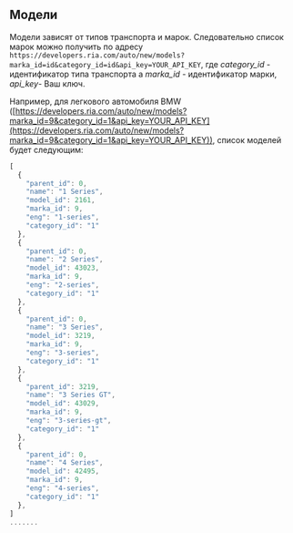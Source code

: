 ## Модели

Модели зависят от типов транспорта и марок. Следовательно список марок можно получить по адресу `https://developers.ria.com/auto/new/models?marka_id=id&category_id=id&api_key=YOUR_API_KEY`, где *category_id* - идентификатор типа транспорта а *marka_id* - идентификатор марки, *api_key*- Ваш ключ.

Например, для легкового автомобиля BMW ([https://developers.ria.com/auto/new/models?marka_id=9&category_id=1&api_key=YOUR_API_KEY](https://developers.ria.com/auto/new/models?marka_id=9&category_id=1&api_key=YOUR_API_KEY)), список моделей будет следующим:
```javascript
[
  {
    "parent_id": 0,
    "name": "1 Series",
    "model_id": 2161,
    "marka_id": 9,
    "eng": "1-series",
    "category_id": "1"
  },
  {
    "parent_id": 0,
    "name": "2 Series",
    "model_id": 43023,
    "marka_id": 9,
    "eng": "2-series",
    "category_id": "1"
  },
  {
    "parent_id": 0,
    "name": "3 Series",
    "model_id": 3219,
    "marka_id": 9,
    "eng": "3-series",
    "category_id": "1"
  },
  {
    "parent_id": 3219,
    "name": "3 Series GT",
    "model_id": 43029,
    "marka_id": 9,
    "eng": "3-series-gt",
    "category_id": "1"
  },
  {
    "parent_id": 0,
    "name": "4 Series",
    "model_id": 42495,
    "marka_id": 9,
    "eng": "4-series",
    "category_id": "1"
  },
]  
.......
````
